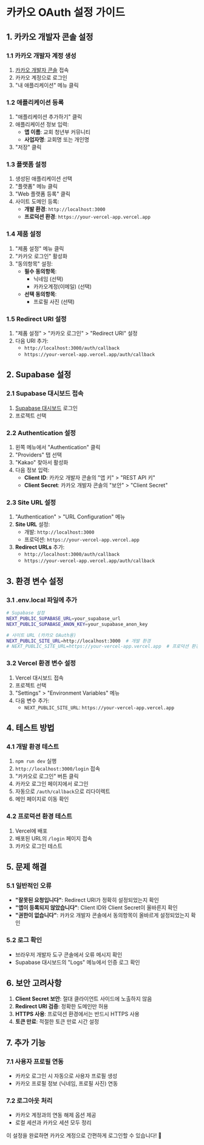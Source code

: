 # 카카오 OAuth 설정 가이드

## 1. 카카오 개발자 콘솔 설정

### 1.1 카카오 개발자 계정 생성
1. [카카오 개발자 콘솔](https://developers.kakao.com/) 접속
2. 카카오 계정으로 로그인
3. "내 애플리케이션" 메뉴 클릭

### 1.2 애플리케이션 등록
1. "애플리케이션 추가하기" 클릭
2. 애플리케이션 정보 입력:
   - **앱 이름**: 교회 청년부 커뮤니티
   - **사업자명**: 교회명 또는 개인명
3. "저장" 클릭

### 1.3 플랫폼 설정
1. 생성된 애플리케이션 선택
2. "플랫폼" 메뉴 클릭
3. "Web 플랫폼 등록" 클릭
4. 사이트 도메인 등록:
   - **개발 환경**: `http://localhost:3000`
   - **프로덕션 환경**: `https://your-vercel-app.vercel.app`

### 1.4 제품 설정
1. "제품 설정" 메뉴 클릭
2. "카카오 로그인" 활성화
3. "동의항목" 설정:
   - **필수 동의항목**:
     - 닉네임 (선택)
     - 카카오계정(이메일) (선택)
   - **선택 동의항목**:
     - 프로필 사진 (선택)

### 1.5 Redirect URI 설정
1. "제품 설정" > "카카오 로그인" > "Redirect URI" 설정
2. 다음 URI 추가:
   - `http://localhost:3000/auth/callback`
   - `https://your-vercel-app.vercel.app/auth/callback`

## 2. Supabase 설정

### 2.1 Supabase 대시보드 접속
1. [Supabase 대시보드](https://supabase.com/dashboard) 로그인
2. 프로젝트 선택

### 2.2 Authentication 설정
1. 왼쪽 메뉴에서 "Authentication" 클릭
2. "Providers" 탭 선택
3. "Kakao" 찾아서 활성화
4. 다음 정보 입력:
   - **Client ID**: 카카오 개발자 콘솔의 "앱 키" > "REST API 키"
   - **Client Secret**: 카카오 개발자 콘솔의 "보안" > "Client Secret"

### 2.3 Site URL 설정
1. "Authentication" > "URL Configuration" 메뉴
2. **Site URL** 설정:
   - 개발: `http://localhost:3000`
   - 프로덕션: `https://your-vercel-app.vercel.app`
3. **Redirect URLs** 추가:
   - `http://localhost:3000/auth/callback`
   - `https://your-vercel-app.vercel.app/auth/callback`

## 3. 환경 변수 설정

### 3.1 .env.local 파일에 추가
```bash
# Supabase 설정
NEXT_PUBLIC_SUPABASE_URL=your_supabase_url
NEXT_PUBLIC_SUPABASE_ANON_KEY=your_supabase_anon_key

# 사이트 URL (카카오 OAuth용)
NEXT_PUBLIC_SITE_URL=http://localhost:3000  # 개발 환경
# NEXT_PUBLIC_SITE_URL=https://your-vercel-app.vercel.app  # 프로덕션 환경
```

### 3.2 Vercel 환경 변수 설정
1. Vercel 대시보드 접속
2. 프로젝트 선택
3. "Settings" > "Environment Variables" 메뉴
4. 다음 변수 추가:
   - `NEXT_PUBLIC_SITE_URL`: `https://your-vercel-app.vercel.app`

## 4. 테스트 방법

### 4.1 개발 환경 테스트
1. `npm run dev` 실행
2. `http://localhost:3000/login` 접속
3. "카카오로 로그인" 버튼 클릭
4. 카카오 로그인 페이지에서 로그인
5. 자동으로 `/auth/callback`으로 리다이렉트
6. 메인 페이지로 이동 확인

### 4.2 프로덕션 환경 테스트
1. Vercel에 배포
2. 배포된 URL의 `/login` 페이지 접속
3. 카카오 로그인 테스트

## 5. 문제 해결

### 5.1 일반적인 오류
- **"잘못된 요청입니다"**: Redirect URI가 정확히 설정되었는지 확인
- **"앱이 등록되지 않았습니다"**: Client ID와 Client Secret이 올바른지 확인
- **"권한이 없습니다"**: 카카오 개발자 콘솔에서 동의항목이 올바르게 설정되었는지 확인

### 5.2 로그 확인
- 브라우저 개발자 도구 콘솔에서 오류 메시지 확인
- Supabase 대시보드의 "Logs" 메뉴에서 인증 로그 확인

## 6. 보안 고려사항

1. **Client Secret 보안**: 절대 클라이언트 사이드에 노출하지 않음
2. **Redirect URI 검증**: 정확한 도메인만 허용
3. **HTTPS 사용**: 프로덕션 환경에서는 반드시 HTTPS 사용
4. **토큰 만료**: 적절한 토큰 만료 시간 설정

## 7. 추가 기능

### 7.1 사용자 프로필 연동
- 카카오 로그인 시 자동으로 사용자 프로필 생성
- 카카오 프로필 정보 (닉네임, 프로필 사진) 연동

### 7.2 로그아웃 처리
- 카카오 계정과의 연동 해제 옵션 제공
- 로컬 세션과 카카오 세션 모두 정리

이 설정을 완료하면 카카오 계정으로 간편하게 로그인할 수 있습니다! 🎉

